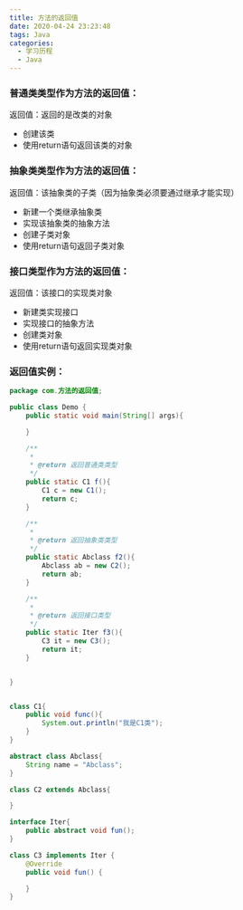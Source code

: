 ```yaml
---
title: 方法的返回值
date: 2020-04-24 23:23:48
tags: Java
categories:
  - 学习历程
  - Java
---
```


### 普通类类型作为方法的返回值：

返回值：返回的是改类的对象

- 创建该类
- 使用return语句返回该类的对象

### 抽象类类型作为方法的返回值：

返回值：该抽象类的子类（因为抽象类必须要通过继承才能实现）

- 新建一个类继承抽象类
- 实现该抽象类的抽象方法
- 创建子类对象
- 使用return语句返回子类对象

### 接口类型作为方法的返回值：

返回值：该接口的实现类对象

- 新建类实现接口
- 实现接口的抽象方法
- 创建类对象
- 使用return语句返回实现类对象

### 返回值实例：

```java
package com.方法的返回值;

public class Demo {
    public static void main(String[] args){

    }

    /**
     *
     * @return 返回普通类类型
     */
    public static C1 f(){
        C1 c = new C1();
        return c;
    }

    /**
     *
     * @return 返回抽象类类型
     */
    public static Abclass f2(){
        Abclass ab = new C2();
        return ab;
    }

    /**
     *
     * @return 返回接口类型
     */
    public static Iter f3(){
        C3 it = new C3();
        return it;
    }


}


class C1{
    public void func(){
        System.out.println("我是C1类");
    }
}

abstract class Abclass{
    String name = "Abclass";
}

class C2 extends Abclass{

}

interface Iter{
    public abstract void fun();
}

class C3 implements Iter {
    @Override
    public void fun() {

    }
}


```

